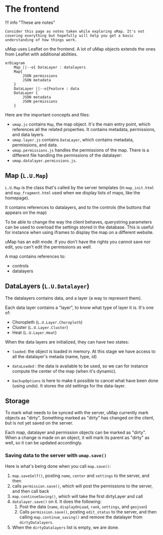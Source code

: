 # The frontend

!!! info "These are notes"

    Consider this page as notes taken while exploring uMap. It's not covering everything but hopefully will help you get a basic understanding of how things work.

uMap uses Leaflet on the frontend. A lot of uMap objects extends the ones from Leaflet with additional abilities.

```mermaid
erDiagram
    Map ||--o{ DataLayer : datalayers
    Map{
	    JSON permissions
	    JSON metadata
    }
    DataLayer ||--o{Feature : data
    DataLayer {
	    JSON metadata
	    JSON permissions
    }
```

Here are the important concepts and files:

- `umap.js` contains `Map`, the map object. It's the main entry point, which references all the related properties. It contains metadata, permissions, and data layers.
- `umap.layer.js` contains `DataLayer`, which contains metadata, permissions, and data.
- `umap.permissions.js` handles the permissions of the map. There is a different file handling the permissions of the datalayer:
- `umap.datalayer.permissions.js`.

## Map (`L.U.Map`)

`L.U.Map` is the class that's called by the server templates (in `map_init.html` and `map_fragment.html` used when we display lists of maps, like the homepage).

It contains references to datalayers, and to the controls (the buttons that appears on the map)

To be able to change the way the client behaves, querystring parameters can be used to overload the settings stored in the database. This is useful for instance when using iframes to display the map on a different website.

uMap has an edit mode. If you don't have the rights you cannot save nor edit, you can't edit the permissions as well.

A map contains references to:

- controls
- datalayers

## DataLayers (`L.U.Datalayer`)

The datalayers contains data, and a layer (a way to represent them).

Each data layer contains a "layer", to know what type of layer it is. It's one of:

- Choropleth (`L.U.Layer.Choropleth`)
- Cluster (`L.U.Layer.Cluster`)
- Heat (`L.U.Layer.Heat`)

When the data layers are initialized, they can have two states:
- `loaded`: the object is loaded in memory. At this stage we have access to all the datalayer's metada (name, type, id)
- `dataLoaded` : the data is available to be used, so we can for instance compute the center of the map (when it's dynamic).

- `backupOptions` is here to make it possible to cancel what have been done (using undo). It stores the old settings for the data-layer.

## Storage

To mark what needs to be synced with the server, uMap currently mark objects as "dirty". Something marked as "dirty" has changed on the client, but is not yet saved on the server.

Each map, datalayer and permission objects can be marked as "dirty". When a change is made on an object, it will mark its parent as "dirty" as well, so it can be updated accordingly.

### Saving data to the server with `umap.save()`

Here is what's being done when you call `map.save()`:

1. `map.saveSelf()`, posting `name`, `center` and `settings` to the server, and then
2. calls `permission.save()`, which will post the permissions to the server, and then call back
3. `map.continueSaving()`, which will take the first dirtyLayer and call
4. `datalayer.save()` on it. It does the following:
	1. Post the data (`name`, `displayOnLoad`, `rank`, `settings`, and `geojson`)
	2. Calls `permission.save()`, posting `edit_status` to the server, and then calling `map.continue_saving()` and remove the datalayer from `dirtyDatalayers`.
5. When the `dirtyDatalayers` list is empty, we are done.
